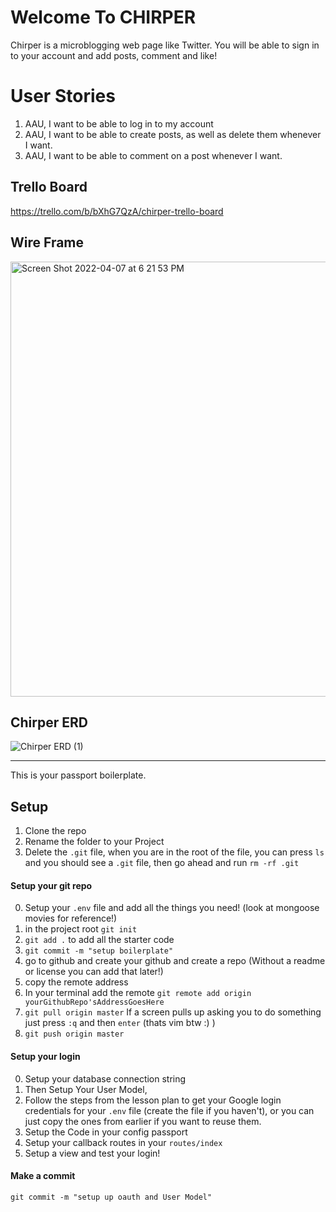 # Welcome To CHIRPER
Chirper is a microblogging web page like Twitter. You will be able to sign in to your account and add posts, comment and like!

# User Stories
1. AAU, I want to be able to log in to my account
2. AAU, I want to be able to create posts, as well as delete them whenever I want.
3. AAU, I want to be able to comment on a post whenever I want.


## Trello Board
https://trello.com/b/bXhG7QzA/chirper-trello-board

## Wire Frame

<img width="696" alt="Screen Shot 2022-04-07 at 6 21 53 PM" src="https://user-images.githubusercontent.com/84055237/162344798-ee942ceb-7ed4-4c96-a3a2-85bff160af74.png">

## Chirper ERD

![Chirper ERD (1)](https://user-images.githubusercontent.com/84055237/162527557-71af8245-d9ae-4992-8eca-9c5c650b68df.png)


-------------------------------------------------------------



This is your passport boilerplate.

## Setup 

1. Clone the repo
2. Rename the folder to your Project
3. Delete the `.git` file, when you are in the root of the file, you can press `ls` and you should see a `.git` file, then go ahead and run `rm -rf .git`


#### Setup your git repo
0. Setup your `.env` file and add all the things you need! (look at mongoose movies for reference!)
1. in the project root `git init`
2. `git add .` to add all the starter code
3. `git commit -m "setup boilerplate"` 
4. go to github and create your github and create a repo (Without a readme or license you can add that later!)
5. copy the remote address
6. In your terminal add the remote `git remote add origin yourGithubRepo'sAddressGoesHere`
7. `git pull origin master` If a screen pulls up asking you to do something just press `:q` and then `enter` (thats vim btw :) )
8. `git push origin master`

#### Setup your login

0. Setup your database connection string
1. Then Setup Your User Model, 
2. Follow the steps from the lesson plan to get your Google login credentials for your `.env` file (create the file if you haven't), or you can just copy the ones from earlier if you want to reuse them.
3. Setup the Code in your config passport 
4. Setup your callback routes in your `routes/index`
5. Setup a view and test your login!

#### Make a commit 

```git commit -m "setup up oauth and User Model"```
